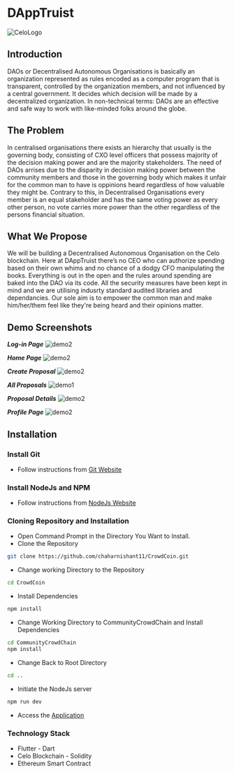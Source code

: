 # DAppTruist
![CeloLogo](https://camo.githubusercontent.com/afaa2263aa0e4cac9d104ab777c516250e65ad54a104e473901db998c4c7752a/68747470733a2f2f692e696d6775722e636f6d2f6679724a6930522e706e67)

## Introduction
DAOs or Decentralised Autonomous Organisations is basically an organization represented as rules encoded as a computer program that is transparent, controlled by the organization members, and not influenced by a central government. It decides which decision will be made by a decentralized organization. In non-technical terms: DAOs are an effective and safe way to work with like-minded folks around the globe.

## The Problem
In centralised organisations there exists an hierarchy that usually is the governing body, consisting of CXO level officers that possess majority of the decision making power and are the majority stakeholders. The need of DAOs arrises due to the disparity in decision making power between the community members and those in the governing body which makes it unfair for the common man to have is oppinions heard regardless of how valuable they might be. Contrary to this, in Decentralised Organisations every member is an equal stakeholder and has the same voting power as every other person, no vote carries more power than the other regardless of the persons financial situation.


## What We Propose
We will be building a Decentralised Autonomous Organisation on the Celo blockchain. Here at DAppTruist there’s no CEO who can authorize spending based on their own whims and no chance of a dodgy CFO manipulating the books. Everything is out in the open and the rules around spending are baked into the DAO via its code.
All the security measures have been kept in mind and we are utilising indusrty standard audited libraries and dependancies. Our sole aim is to empower the common man and make him/her/them feel like they're being heard and their opinions matter.

## Demo Screenshots
***Log-in Page***
![demo2](https://github.com/rohit0110/hackdefine/blob/master/Demo%20ss/LoginWallet.jpeg)


***Home Page***
![demo2](https://github.com/rohit0110/hackdefine/blob/master/Demo%20ss/HomePege.jpeg)



***Create Proposal***
![demo2](https://github.com/rohit0110/hackdefine/blob/master/Demo%20ss/CreateProp.jpeg)

***All Proposals***
![demo1](https://github.com/rohit0110/hackdefine/blob/master/Demo%20ss/AllProp.jpeg)

***Proposal Details***
![demo2](https://github.com/rohit0110/hackdefine/blob/master/Demo%20ss/PropDetail.jpeg)

***Profile Page***
![demo2](https://github.com/rohit0110/hackdefine/blob/master/Demo%20ss/ProfilePage.jpeg)

## Installation

### Install Git
* Follow instructions from [Git Website](https://git-scm.com/downloads)

### Install NodeJs and NPM
* Follow instructions from [NodeJs Website](https://nodejs.org/en/download/)

### Cloning Repository and Installation
* Open Command Prompt in the Directory You Want to Install.
* Clone the Repository
```bash
git clone https://github.com/chaharnishant11/CrowdCoin.git
```
* Change working Directory to the Repository
```bash
cd CrowdCoin
```
* Install Dependencies
```bash
npm install
```
* Change Working Directory to CommunityCrowdChain and Install Dependencies
```bash
cd CommunityCrowdChain
npm install
```
* Change Back to Root Directory
```bash
cd ..
```
* Initiate the NodeJs server
```bash
npm run dev
```
* Access the [Application](http://localhost:3000)

### Technology Stack
* Flutter - Dart
* Celo Blockchain - Solidity
* Ethereum Smart Contract

<!-- ## Features
#### Secure Investment
Information is stored across a network of computers instead of on a single server, makes it very difficult for hackers to compromise the transaction data.
#### Voting Power for Investors
The creator can only use the money if a minimum number of contributors approve a certain request. It will make sure the money is used for Necessities rather than Luxuries.
#### Profit Distribution
The owner of the startup is required to periodically enter details about revenue generation. Any profit that is generated is automatically distributed  among the investors providing investors with additional layer of security of interests of investors.
#### Machine Learning
Generating of finance related parameters such as gross profit, liquidity ratio, quick asset ratio etc. to produce a graph of these metrics and using Machine Learning Techniques(XGBoost, Random Forest Classifaction) to model performance of these Startups aiding them to make investment choices. -->
